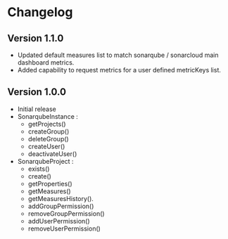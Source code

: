 # Changelog

## Version 1.1.0
 - Updated default measures list to match sonarqube / sonarcloud main dashboard metrics.
 - Added capability to request metrics for a user defined metricKeys list.

## Version 1.0.0
- Initial release
- SonarqubeInstance :
  - getProjects()
  - createGroup()
  - deleteGroup()
  - createUser()
  - deactivateUser()
- SonarqubeProject :
  - exists()
  - create()
  - getProperties()
  - getMeasures()
  - getMeasuresHistory().
  - addGroupPermission()
  - removeGroupPermission()
  - addUserPermission()
  - removeUserPermission()
